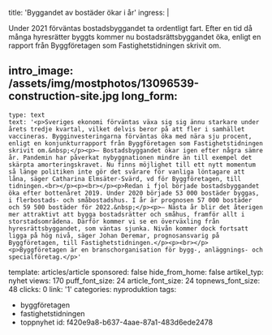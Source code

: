 title: 'Byggandet av bostäder ökar i år'
ingress: |
  <p>Under 2021 förväntas bostadsbyggandet ta ordentligt fart. Efter en tid då många hyresrätter byggts kommer nu bostadsrättsbyggandet öka, enligt en rapport från Byggföretagen som Fastighetstidningen skrivit om.
  </p>
  
intro_image: /assets/img/mostphotos/13096539-construction-site.jpg
long_form:
  -
    type: text
    text: '<p>Sveriges ekonomi förväntas växa sig sig ännu starkare under årets tredje kvartal, vilket delvis beror på att fler i samhället vaccineras. Bygginvesteringarna förväntas öka med nära sju procent, enligt en konjunkturrapport från Byggföretagen som Fastighetstidningen skrivit om.&nbsp;</p><p>– Bostadsbyggandet ökar igen efter några sämre år. Pandemin har påverkat nybyggnationen mindre än till exempel det skärpta amorteringskravet. Nu finns möjlighet till ett nytt momentum så länge politiken inte gör det svårare för vanliga löntagare att låna, säger Catharina Elmsäter-Svärd, vd för Byggföretagen, till tidningen.<br></p><p><br></p><p>Redan i fjol började bostadsbyggandet öka efter bottenåret 2019. Under 2020 började 53 000 bostäder byggas, i flerbostads- och småbostadshus. I år är prognosen 57 000 bostäder och 59 500 bostäder för 2022.&nbsp;</p><p>– Nästa år blir det återigen mer attraktivt att bygga bostadsrätter och småhus, framför allt i storstadsområdena. Därför kommer vi se en överväxling från hyresrättsbyggandet, som väntas sjunka. Nivån kommer dock fortsatt ligga på hög nivå, säger Johan Deremar, prognosansvarig på Byggföretagen, till Fastighetstidningen.</p><p><br></p><p>Byggföretagen är en branschorganisation för bygg-, anläggnings- och specialföretag.</p>'
template: articles/article
sponsored: false
hide_from_home: false
artikel_typ: nyhet
views: 170
puff_font_size: 24
article_font_size: 24
topnews_font_size: 48
clicks: 0
link: '1'
categories: nyproduktion
tags:
  - byggföretagen
  - fastighetstidningen
  - toppnyhet
id: f420e9a8-b637-4aae-87a1-483d6ede2478
